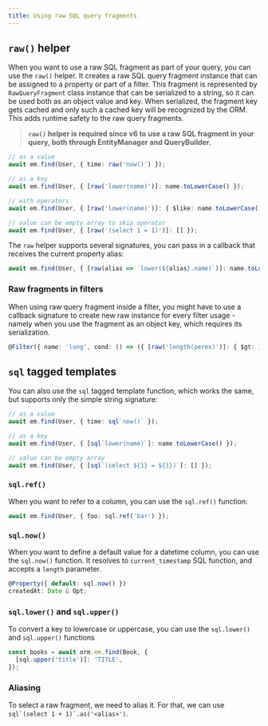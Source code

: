 ```yaml
---
title: Using raw SQL query fragments
---
```


## `raw()` helper

When you want to use a raw SQL fragment as part of your query, you can use the `raw()` helper. It creates a raw SQL query fragment instance that can be assigned to a property or part of a filter. This fragment is represented by `RawQueryFragment` class instance that can be serialized to a string, so it can be used both as an object value and key. When serialized, the fragment key gets cached and only such a cached key will be recognized by the ORM. This adds runtime safety to the raw query fragments.

> **`raw()` helper is required since v6 to use a raw SQL fragment in your query, both through EntityManager and QueryBuilder.**

```ts
// as a value
await em.find(User, { time: raw('now()') });

// as a key
await em.find(User, { [raw('lower(name)')]: name.toLowerCase() });

// with operators
await em.find(User, { [raw('lower(name)')]: { $like: name.toLowerCase() } });

// value can be empty array to skip operator
await em.find(User, { [raw('(select 1 = 1)')]: [] });
```

The `raw` helper supports several signatures, you can pass in a callback that receives the current property alias:

```ts
await em.find(User, { [raw(alias => `lower(${alias}.name)`)]: name.toLowerCase() });
```

### Raw fragments in filters

When using raw query fragment inside a filter, you might have to use a callback signature to create new raw instance for every filter usage - namely when you use the fragment as an object key, which requires its serialization.

```ts
@Filter({ name: 'long', cond: () => ({ [raw('length(perex)')]: { $gt: 10000 } }) })
```

## `sql` tagged templates

You can also use the `sql` tagged template function, which works the same, but supports only the simple string signature:

```ts
// as a value
await em.find(User, { time: sql`now()` });

// as a key
await em.find(User, { [sql`lower(name)`]: name.toLowerCase() });

// value can be empty array
await em.find(User, { [sql`(select ${1} = ${1})`]: [] });
```

### `sql.ref()`

When you want to refer to a column, you can use the `sql.ref()` function:

```ts
await em.find(User, { foo: sql.ref('bar') });
```

### `sql.now()`

When you want to define a default value for a datetime column, you can use the `sql.now()` function. It resolves to `current_timestamp` SQL function, and accepts a `length` parameter.

```ts
@Property({ default: sql.now() })
createdAt: Date & Opt;
```

### `sql.lower()` and `sql.upper()`

To convert a key to lowercase or uppercase, you can use the `sql.lower()` and `sql.upper()` functions

```ts
const books = await orm.em.find(Book, {
  [sql.upper('title')]: 'TITLE',
});
```

### Aliasing

To select a raw fragment, we need to alias it. For that, we can use ```sql`(select 1 + 1)`.as('<alias>')```.
